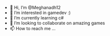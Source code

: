 - 👋 Hi, I’m @Meghanadh12
- 👀 I’m interested in gamedev :)
- 🌱 I’m currently learning c#
- 💞️ I’m looking to collaborate on amazing games 
- 📫 How to reach me ...

<!---
Meghanadh12/Meghanadh12 is a ✨ special ✨ repository because its `README.md` (this file) appears on your GitHub profile.
You can click the Preview link to take a look at your changes.
--->
